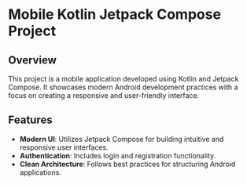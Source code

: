 # Mobile Kotlin Jetpack Compose Project

## **Overview**

This project is a mobile application developed using Kotlin and Jetpack Compose. It showcases modern Android development practices with a focus on creating a responsive and user-friendly interface.

## **Features**

- **Modern UI**: Utilizes Jetpack Compose for building intuitive and responsive user interfaces.
- **Authentication**: Includes login and registration functionality.
- **Clean Architecture**: Follows best practices for structuring Android applications.
